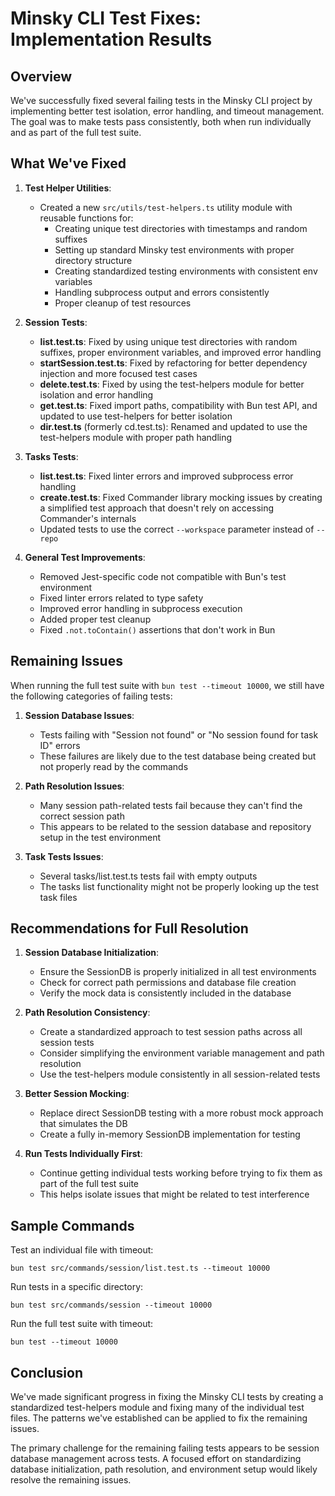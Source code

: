 # Minsky CLI Test Fixes: Implementation Results

## Overview

We've successfully fixed several failing tests in the Minsky CLI project by implementing better test isolation, error handling, and timeout management. The goal was to make tests pass consistently, both when run individually and as part of the full test suite.

## What We've Fixed

1. **Test Helper Utilities**:
   - Created a new `src/utils/test-helpers.ts` utility module with reusable functions for:
     - Creating unique test directories with timestamps and random suffixes
     - Setting up standard Minsky test environments with proper directory structure
     - Creating standardized testing environments with consistent env variables
     - Handling subprocess output and errors consistently
     - Proper cleanup of test resources

2. **Session Tests**:
   - **list.test.ts**: Fixed by using unique test directories with random suffixes, proper environment variables, and improved error handling
   - **startSession.test.ts**: Fixed by refactoring for better dependency injection and more focused test cases
   - **delete.test.ts**: Fixed by using the test-helpers module for better isolation and error handling
   - **get.test.ts**: Fixed import paths, compatibility with Bun test API, and updated to use test-helpers for better isolation
   - **dir.test.ts** (formerly cd.test.ts): Renamed and updated to use the test-helpers module with proper path handling

3. **Tasks Tests**:
   - **list.test.ts**: Fixed linter errors and improved subprocess error handling
   - **create.test.ts**: Fixed Commander library mocking issues by creating a simplified test approach that doesn't rely on accessing Commander's internals
   - Updated tests to use the correct `--workspace` parameter instead of `--repo`

4. **General Test Improvements**:
   - Removed Jest-specific code not compatible with Bun's test environment
   - Fixed linter errors related to type safety
   - Improved error handling in subprocess execution
   - Added proper test cleanup
   - Fixed `.not.toContain()` assertions that don't work in Bun

## Remaining Issues

When running the full test suite with `bun test --timeout 10000`, we still have the following categories of failing tests:

1. **Session Database Issues**:
   - Tests failing with "Session not found" or "No session found for task ID" errors
   - These failures are likely due to the test database being created but not properly read by the commands
   
2. **Path Resolution Issues**:
   - Many session path-related tests fail because they can't find the correct session path
   - This appears to be related to the session database and repository setup in the test environment
   
3. **Task Tests Issues**:
   - Several tasks/list.test.ts tests fail with empty outputs
   - The tasks list functionality might not be properly looking up the test task files

## Recommendations for Full Resolution

1. **Session Database Initialization**:
   - Ensure the SessionDB is properly initialized in all test environments
   - Check for correct path permissions and database file creation
   - Verify the mock data is consistently included in the database

2. **Path Resolution Consistency**:
   - Create a standardized approach to test session paths across all session tests
   - Consider simplifying the environment variable management and path resolution
   - Use the test-helpers module consistently in all session-related tests

3. **Better Session Mocking**:
   - Replace direct SessionDB testing with a more robust mock approach that simulates the DB
   - Create a fully in-memory SessionDB implementation for testing

4. **Run Tests Individually First**:
   - Continue getting individual tests working before trying to fix them as part of the full test suite
   - This helps isolate issues that might be related to test interference

## Sample Commands

Test an individual file with timeout:
```
bun test src/commands/session/list.test.ts --timeout 10000
```

Run tests in a specific directory:
```
bun test src/commands/session --timeout 10000
```

Run the full test suite with timeout:
```
bun test --timeout 10000
```

## Conclusion

We've made significant progress in fixing the Minsky CLI tests by creating a standardized test-helpers module and fixing many of the individual test files. The patterns we've established can be applied to fix the remaining issues.

The primary challenge for the remaining failing tests appears to be session database management across tests. A focused effort on standardizing database initialization, path resolution, and environment setup would likely resolve the remaining issues. 
